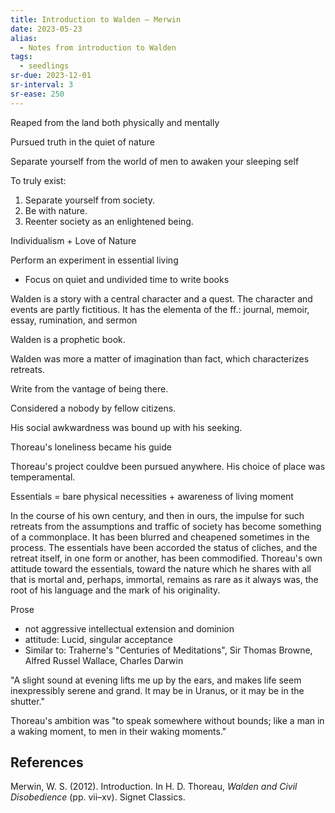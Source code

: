 ```yaml
---
title: Introduction to Walden – Merwin
date: 2023-05-23
alias:
  - Notes from introduction to Walden
tags:
  - seedlings
sr-due: 2023-12-01
sr-interval: 3
sr-ease: 250
---
```

Reaped from the land both physically and mentally

Pursued truth in the quiet of nature

Separate yourself from the world of men to awaken your sleeping self

To truly exist:
1. Separate yourself from society.
2. Be with nature.
3. Reenter society as an enlightened being.

Individualism + Love of Nature

Perform an experiment in essential living
- Focus on quiet and undivided time to write books

Walden is a story with a central character and a quest. The character and events are partly fictitious. It has the elementa of the ff.: journal, memoir, essay, rumination, and sermon

Walden is a prophetic book.

Walden was more a matter of imagination than fact, which characterizes retreats.

Write from the vantage of being there.

Considered a nobody by fellow citizens.

His social awkwardness was bound up with his seeking.

Thoreau's loneliness became his guide

Thoreau's project couldve been pursued anywhere. His choice of place was temperamental.

Essentials = bare physical necessities + awareness of living moment

In the course of his own century, and then in ours, the impulse for such retreats from the assumptions and traffic of society has become something of a commonplace. It has been blurred and cheapened sometimes in the process. The essentials have been accorded the status of cliches, and the retreat itself, in one form or another, has been commodified. Thoreau's own attitude toward the essentials, toward the nature which he shares with all that is mortal and, perhaps, immortal, remains as rare as it always was, the root of his language and the mark of his originality.

Prose
- not aggressive intellectual extension and dominion
- attitude: Lucid, singular acceptance
- Similar to: Traherne's "Centuries of Meditations", Sir Thomas Browne, Alfred Russel Wallace, Charles Darwin

"A slight sound at evening lifts me up by the ears, and makes life seem inexpressibly serene and grand. It may be in Uranus, or it may be in the shutter."

Thoreau's ambition was "to speak somewhere without bounds; like a man in a waking moment, to men in their waking moments."

## References

Merwin, W. S. (2012). Introduction. In H. D. Thoreau, _Walden and Civil Disobedience_ (pp. vii–xv). Signet Classics.